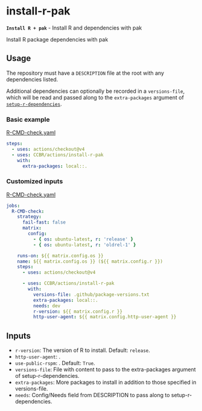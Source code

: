 # install-r-pak

**`Install R + pak`** - Install R and dependencies with pak

Install R package dependencies with pak

## Usage

The repository must have a `DESCRIPTION` file at the root with any
dependencies listed.

Additional dependencies can optionally be recorded in a `versions-file`,
which will be read and passed along to the `extra-packages` argument of
[`setup-r-dependencies`](https://github.com/r-lib/actions/tree/v2-branch/setup-r-dependencies).

### Basic example

[R-CMD-check.yaml](/examples/R-CMD-check.yaml)

``` yaml
steps:
  - uses: actions/checkout@v4
  - uses: CCBR/actions/install-r-pak
    with:
      extra-packages: local::.
```

### Customized inputs

[R-CMD-check.yaml](/examples/R-CMD-check.yaml)

``` yaml
jobs:
  R-CMD-check:
    strategy:
      fail-fast: false
      matrix:
        config:
          - { os: ubuntu-latest, r: 'release' }
          - { os: ubuntu-latest, r: 'oldrel-1' }

    runs-on: ${{ matrix.config.os }}
    name: ${{ matrix.config.os }} (${{ matrix.config.r }})
    steps:
      - uses: actions/checkout@v4

      - uses: CCBR/actions/install-r-pak
        with:
          versions-file: .github/package-versions.txt
          extra-packages: local::.
          needs: dev
          r-version: ${{ matrix.config.r }}
          http-user-agent: ${{ matrix.config.http-user-agent }}
```

## Inputs

- `r-version`: The version of R to install. Default: `release`.
- `http-user-agent`: .
- `use-public-rspm`: . Default: `True`.
- `versions-file`: File with content to pass to the extra-packages
  argument of setup-r-dependencies.
- `extra-packages`: More packages to install in addition to those
  specified in versions-file.
- `needs`: Config/Needs field from DESCRIPTION to pass along to
  setup-r-dependencies.
